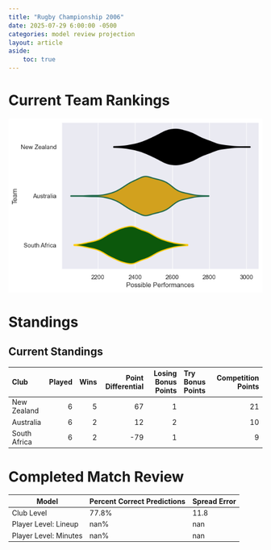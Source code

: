 ```yaml
---  
title: "Rugby Championship 2006"  
date: 2025-07-29 6:00:00 -0500  
categories: model review projection  
layout: article  
aside:  
    toc: true  
---
```

# Current Team Rankings


![Club Rankings](plots/rankings_Rugby_Championship_2006.png)
# Standings

## Current Standings


| Club         |   Played |   Wins |   Point Differential |   Losing Bonus Points | Try Bonus Points   |   Competition Points |
|:-------------|---------:|-------:|---------------------:|----------------------:|:-------------------|---------------------:|
| New Zealand  |        6 |      5 |                   67 |                     1 |                    |                   21 |
| Australia    |        6 |      2 |                   12 |                     2 |                    |                   10 |
| South Africa |        6 |      2 |                  -79 |                     1 |                    |                    9 |



# Completed Match Review


| Model | Percent Correct Predictions | Spread Error |
| ------ | ------ | ------ |
| Club Level | 77.8% | 11.8 |
| Player Level: Lineup | nan% | nan |
| Player Level: Minutes | nan% | nan |

